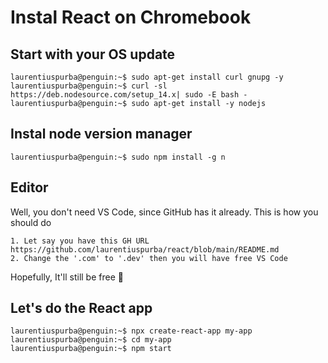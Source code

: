 # Instal React on Chromebook


## Start with your OS update
```
laurentiuspurba@penguin:~$ sudo apt-get install curl gnupg -y
laurentiuspurba@penguin:~$ curl -sl https://deb.nodesource.com/setup_14.x| sudo -E bash -
laurentiuspurba@penguin:~$ sudo apt-get install -y nodejs
```

## Instal node version manager
```
laurentiuspurba@penguin:~$ sudo npm install -g n
```

## Editor
Well, you don't need VS Code, since GitHub has it already. This is how you should do
```
1. Let say you have this GH URL https://github.com/laurentiuspurba/react/blob/main/README.md
2. Change the '.com' to '.dev' then you will have free VS Code
```
Hopefully, It'll still be free :pray:


## Let's do the React app
```
laurentiuspurba@penguin:~$ npx create-react-app my-app
laurentiuspurba@penguin:~$ cd my-app
laurentiuspurba@penguin:~$ npm start
``` 
